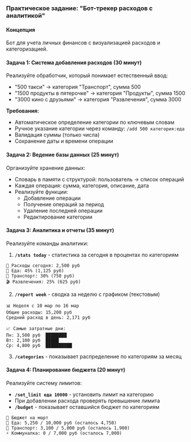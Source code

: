 ### Практическое задание: "Бот-трекер расходов с аналитикой"
#### Концепция
Бот для учета личных финансов с визуализацией расходов и категоризацией.
#### Задача 1: Система добавления расходов (30 минут)
Реализуйте обработчик, который понимает естественный ввод:
- "500 такси" → категория "Транспорт", сумма 500
- "1500 продукты в пятерочке" → категория "Продукты", сумма 1500
- "3000 кино с друзьями" → категория "Развлечения", сумма 3000

**Требования:**
- Автоматическое определение категории по ключевым словам
- Ручное указание категории через команду: `/add 500 категория:еда`
- Валидация суммы (только числа)
- Сохранение даты и времени операции
#### Задача 2: Ведение базы данных (25 минут)
Организуйте хранение данных:
- Словарь в памяти с структурой: пользователь → список операций
- Каждая операция: сумма, категория, описание, дата
- Реализуйте функции:
  - Добавление операции
  - Получение операций за период
  - Удаление последней операции
  - Редактирование категории
#### Задача 3: Аналитика и отчеты (35 минут)
Реализуйте команды аналитики:

1. **`/stats today`** - статистика за сегодня в процентах по категориям
```
💸 Расходы сегодня: 2,500 руб
🍕 Еда: 45% (1,125 руб)
🚗 Транспорт: 30% (750 руб)
🎬 Развлечения: 25% (625 руб)
```

2. **`/report week`** - сводка за неделю с графиком (текстовым)
```
📊 Неделя с 10 мар по 16 мар
Общие расходы: 15,200 руб
Средний расход в день: 2,171 руб

📈 Самые затратные дни:
Пн: 3,500 руб  ████████
Вт: 2,100 руб  █████
Ср: 4,800 руб  ██████████
```

3. **`/categories`** - показывает распределение по категориям за месяц
#### Задача 4: Планирование бюджета (20 минут)
Реализуйте систему лимитов:
- **`/set_limit еда 10000`** - установить лимит на категорию
- При добавлении расхода проверять превышение лимита
- **`/budget`** - показывает оставшийся бюджет по категориям
```
🎯 Бюджет на март
🍕 Еда: 5,250 / 10,000 руб (осталось 4,750)
🚗 Транспорт: 3,100 / 5,000 руб (осталось 1,900)
⚡️ Коммуналка: 0 / 7,000 руб (осталось 7,000)
```
